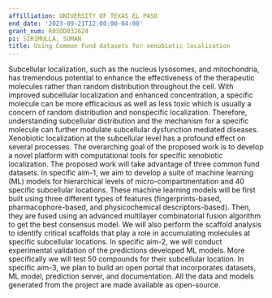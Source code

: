 ```yaml
---
affilliation: UNIVERSITY OF TEXAS EL PASO
end_date: '2023-09-21T12:00:00-04:00'
grant_num: R03OD032624
pi: SIRIMULLA, SUMAN
title: Using Common Fund datasets for xenobiotic localization
---
```

Subcellular localization, such as the nucleus lysosomes, and mitochondria, has tremendous potential to enhance the effectiveness of the therapeutic molecules rather than random distribution throughout the cell. With improved subcellular localization and enhanced concentration, a specific molecule can be more efficacious as well as less toxic which is usually a concern of random distribution and nonspecific localization. Therefore, understanding subcellular distribution and the mechanism for a specific molecule can further modulate subcellular dysfunction mediated diseases. Xenobiotic localization at the subcellular level has a profound effect on several processes. The overarching goal of the proposed work is to develop a novel platform with computational tools for specific xenobiotic localization. The proposed work will take advantage of three common fund datasets. In specific aim-1, we aim to develop a suite of machine learning (ML) models for hierarchical levels of micro-compartmentation and 40 specific subcellular locations. These machine learning models will be first built using three different types of features (fingerprints-based, pharmacophore-based, and physicochemical descriptors-based). Then, they are fused using an advanced multilayer combinatorial fusion algorithm to get the best consensus model. We will also perform the scaffold analysis to identify critical scaffolds that play a role in accumulating molecules at specific subcellular locations. In specific aim-2, we will conduct experimental validation of the predictions developed ML models. More specifically we will test 50 compounds for their subcellular location. In specific aim-3, we plan to build an open portal that incorporates datasets, ML model, prediction server, and documentation. All the data and models generated from the project are made available as open-source.